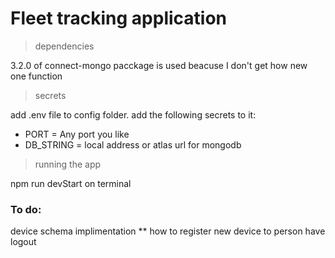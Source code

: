 # Fleet tracking application

> dependencies

3.2.0 of connect-mongo pacckage is used beacuse I don't get how new one function

>secrets

add .env file to config folder. add the following secrets to it:
- PORT = Any port you like
- DB_STRING = local address or atlas url for mongodb 

> running the app

npm run devStart on terminal


### To do:
device schema implimentation
** how to register new device to person
have logout

